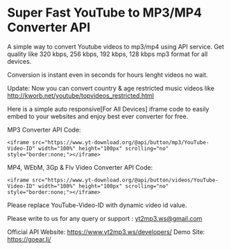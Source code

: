 # Super Fast YouTube to MP3/MP4 Converter API

A simple way to convert Youtube videos to mp3/mp4 using API service. Get quality like 320 kbps, 256 kbps, 192 kbps, 128 kbps mp3 format for all devices.

Conversion is instant even in seconds for hours lenght videos no wait.

Update: Now you can convert country & age restricted music videos like http://kworb.net/youtube/topvideos_restricted.html

Here is a simple auto responsive[For All Devices] iframe code to easily embed to your websites and enjoy best ever converter for free.

MP3 Converter API Code:

```<iframe src="https://www.yt-download.org/@api/button/mp3/YouTube-Video-ID" width="100%" height="100px" scrolling="no" style="border:none;"></iframe>```

MP4, WEbM, 3Gp & Flv Video Converter API Code:

```<iframe src="https://www.yt-download.org/@api/button/videos/YouTube-Video-ID" width="100%" height="100px" scrolling="no" style="border:none;"></iframe>```

Please replace YouTube-Video-ID with dynamic video id value.

Please write to us for any query or support : yt2mp3.ws@gmail.com

Official API Website: https://www.yt2mp3.ws/developers/
Demo Site: https://goear.li/
